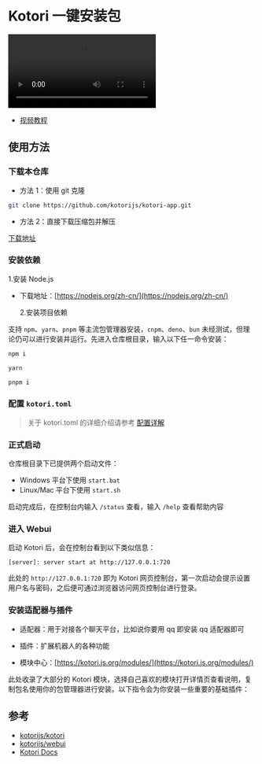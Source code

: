 # Kotori 一键安装包

<video controls src="https://raw.githubusercontent.com/kotorijs/res/master/video/Kotori.mp4?raw=true" >
</video>

- [视频教程](https://raw.githubusercontent.com/kotorijs/res/master/video/Kotori.mp4?raw=true)

## 使用方法

### 下载本仓库

- 方法 1：使用 git 克隆

```bash
git clone https://github.com/kotorijs/kotori-app.git
```

- 方法 2：直接下载压缩包并解压

[下载地址](https://github.com/kotorijs/kotori-app/archive/refs/heads/master.zip)

### 安装依赖

1.安装 Node.js

- 下载地址：[https://nodejs.org/zh-cn/](https://nodejs.org/zh-cn/)

  2.安装项目依赖

支持 `npm`、`yarn`、`pnpm` 等主流包管理器安装，`cnpm`、`deno`、`bun` 未经测试，但理论仍可以进行安装并运行。先进入仓库根目录，输入以下任一命令安装：

```bash
npm i
```

```bash
yarn
```

```bash
pnpm i
```

### 配置 `kotori.toml`

> 关于 kotori.toml 的详细介绍请参考 [配置详解](https://kotori.js.org/basic/config.html)

### 正式启动

仓库根目录下已提供两个启动文件：

- Windows 平台下使用 `start.bat`
- Linux/Mac 平台下使用 `start.sh`

启动完成后，在控制台内输入 `/status` 查看，输入 `/help` 查看帮助内容

### 进入 Webui

启动 Kotori 后，会在控制台看到以下类似信息：

```log
[server]: server start at http://127.0.0.1:720
```

此处的 `http://127.0.0.1:720` 即为 Kotori 网页控制台，第一次启动会提示设置用户名与密码，之后便可通过浏览器访问网页控制台进行登录。

### 安装适配器与插件

- 适配器：用于对接各个聊天平台，比如说你要用 qq 即安装 qq 适配器即可

- 插件：扩展机器人的各种功能

- 模块中心：[https://kotori.js.org/modules/](https://kotori.js.org/modules/)

此处收录了大部分的 Kotori 模块，选择自己喜欢的模块打开详情页查看说明，复制包名使用你的包管理器进行安装。以下指令会为你安装一些重要的基础插件：

## 参考

- [kotorijs/kotori](https://github.com/kotorijs/kotori)
- [kotorijs/webui](https://github.com/kotorijs/webui)
- [Kotori Docs](https://kotori.js.org/)
